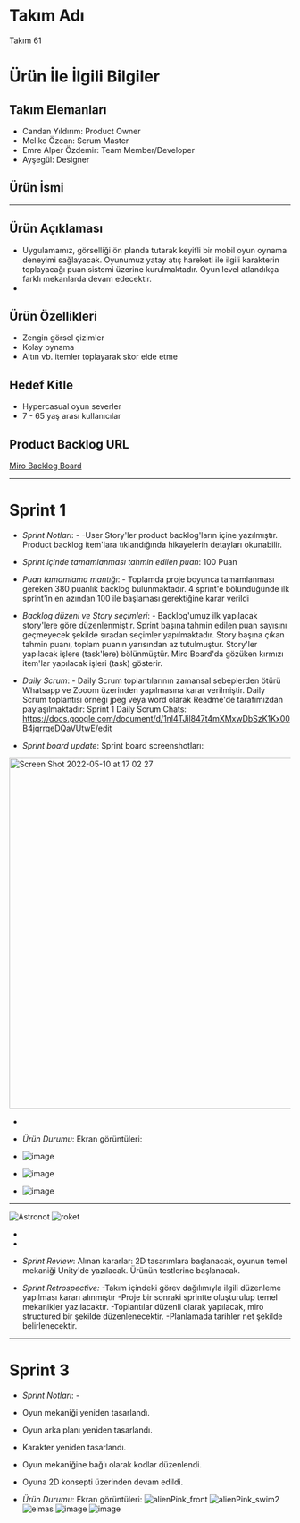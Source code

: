 # Takım Adı


Takım 61

# Ürün İle İlgili Bilgiler

## Takım Elemanları

- Candan Yıldırım: Product Owner
- Melike Özcan: Scrum Master
- Emre Alper Özdemir: Team Member/Developer
- Ayşegül: Designer

## Ürün İsmi

----

## Ürün Açıklaması

- Uygulamamız, görselliği ön planda tutarak keyifli bir mobil oyun oynama deneyimi sağlayacak. Oyunumuz yatay atış hareketi ile ilgili karakterin toplayacağı puan sistemi üzerine kurulmaktadır. Oyun level atlandıkça farklı mekanlarda devam edecektir. 
- 
## Ürün Özellikleri

- Zengin görsel çizimler
- Kolay oynama
- Altın vb. itemler toplayarak skor elde etme 

## Hedef Kitle

- Hypercasual oyun severler
- 7 - 65 yaş arası kullanıcılar

## Product Backlog URL

[Miro Backlog Board](https://miro.com/app/board/uXjVO28lnN4=/)

---

# Sprint 1

- *Sprint Notları*: -
-User Story'ler product backlog'ların içine yazılmıştır. Product backlog item'lara tıklandığında hikayelerin detayları okunabilir.
- *Sprint içinde tamamlanması tahmin edilen puan*: 100 Puan

- *Puan tamamlama mantığı*: -
Toplamda proje boyunca tamamlanması gereken 380 puanlık backlog bulunmaktadır. 4 sprint'e bölündüğünde ilk sprint'in en azından 100 ile başlaması gerektiğine karar verildi
- *Backlog düzeni ve Story seçimleri*: - 
Backlog'umuz ilk yapılacak story'lere göre düzenlenmiştir. Sprint başına tahmin edilen puan sayısını geçmeyecek şekilde sıradan seçimler yapılmaktadır. Story başına çıkan tahmin puanı, toplam puanın yarısından az tutulmuştur.
Story'ler yapılacak işlere (task'lere) bölünmüştür. Miro Board'da gözüken kırmızı item'lar yapılacak işleri (task) gösterir.
- *Daily Scrum*: -
Daily Scrum toplantılarının zamansal sebeplerden ötürü Whatsapp ve Zooom üzerinden yapılmasına karar verilmiştir. Daily Scrum toplantısı örneği jpeg veya word olarak Readme'de tarafımızdan paylaşılmaktadır:
Sprint 1 Daily Scrum Chats: 
https://docs.google.com/document/d/1nl4TJil847t4mXMxwDbSzK1Kx00B4jqrrqeDQaVUtwE/edit

- *Sprint board update*: Sprint board screenshotları: 
<img width="627" alt="Screen Shot 2022-05-10 at 17 02 27" src="https://user-images.githubusercontent.com/104389972/167651625-17610d44-7da1-40ab-89dc-5d50aaad02eb.png">


-
- *Ürün Durumu*: Ekran görüntüleri:


- ![image](https://user-images.githubusercontent.com/74676102/167702643-a0af0cea-db1d-47eb-bdc9-9ea0f63d4f68.png)
- ![image](https://user-images.githubusercontent.com/74676102/167702719-b8181366-328d-4901-9933-75470e903cea.png)
- ![image](https://user-images.githubusercontent.com/74676102/167703484-cdc18b57-764a-4e91-8ad3-9bde2710e331.png)

-----


![Astronot](https://user-images.githubusercontent.com/74676102/169715069-6edb4f5b-de25-45bc-bf93-9781755ee89a.png)
![roket](https://user-images.githubusercontent.com/74676102/169715077-c47a1fcb-46a9-413d-95cb-32cbc28dbc04.png)




-

 -

- *Sprint Review*: 
Alınan kararlar: 2D tasarımlara başlanacak, oyunun temel mekaniği Unity'de yazılacak. Ürünün testlerine başlanacak.
- *Sprint Retrospective:*
-Takım içindeki görev dağılımıyla ilgili düzenleme yapılması kararı alınmıştır
-Proje bir sonraki sprintte oluşturulup temel mekanikler yazılacaktır.
-Toplantılar düzenli olarak yapılacak, miro structured bir şekilde düzenlenecektir.
-Planlamada tarihler net şekilde belirlenecektir.


------
# Sprint 3

- *Sprint Notları*: -
- Oyun mekaniği yeniden tasarlandı.
- Oyun arka planı yeniden tasarlandı.
- Karakter yeniden tasarlandı. 
- Oyun mekaniğine bağlı olarak kodlar düzenlendi. 
- Oyuna 2D konsepti üzerinden devam edildi. 

- *Ürün Durumu*: Ekran görüntüleri:
![alienPink_front](https://user-images.githubusercontent.com/74676102/172212119-193a4ab4-8015-4de2-bfa4-cbc2163e86d3.png)
![alienPink_swim2](https://user-images.githubusercontent.com/74676102/172212166-4e7a64e3-ea66-45a3-b629-55d318bd300e.png)
![elmas](https://user-images.githubusercontent.com/74676102/172212205-df25d2cb-79e5-46f2-b524-8aefe55199c7.png)
![image](https://user-images.githubusercontent.com/74676102/172212262-2dfedaac-a61e-469d-ae32-70e3b465ed20.png)
![image](https://user-images.githubusercontent.com/74676102/172212419-252b1254-1310-4d05-be93-cd8b2a562297.png)




